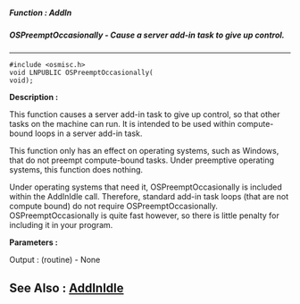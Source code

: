 ##### Function : AddIn
##### OSPreemptOccasionally - Cause a server add-in task to give up control.
---
```
#include <osmisc.h>
void LNPUBLIC OSPreemptOccasionally(
void);
```
**Description :**

This function causes a server add-in task to give up control, so that other 
tasks on the machine can run.  It is intended to be used within compute-bound 
loops in a server add-in task.

This function only has an effect on operating systems, such as Windows, that do 
not preempt compute-bound tasks.  Under preemptive operating systems, this 
function does nothing.

Under operating systems that need it, OSPreemptOccasionally is included within 
the AddInIdle call.  Therefore, standard add-in task loops (that are not 
compute bound) do not require OSPreemptOccasionally.  OSPreemptOccasionally is 
quite fast however, so there is little penalty for including it in your 
program.

**Parameters :**

Output :
(routine)  -  None



**See Also :**
[AddInIdle](/domino-c-api-docs/reference/Func/AddInIdle)
---
